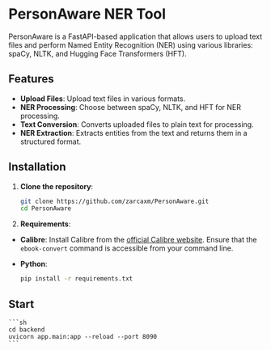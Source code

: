 # PersonAware NER Tool

PersonAware is a FastAPI-based application that allows users to upload text files and perform Named Entity Recognition (NER) using various libraries: spaCy, NLTK, and Hugging Face Transformers (HFT).

## Features

- **Upload Files**: Upload text files in various formats.
- **NER Processing**: Choose between spaCy, NLTK, and HFT for NER processing.
- **Text Conversion**: Converts uploaded files to plain text for processing.
- **NER Extraction**: Extracts entities from the text and returns them in a structured format.

## Installation

1. **Clone the repository**:
   ```sh
   git clone https://github.com/zarcaxm/PersonAware.git
   cd PersonAware
    ```
2. **Requirements**: 

- **Calibre**: Install Calibre from the [official Calibre website](https://calibre-ebook.com/download).
  Ensure that the `ebook-convert` command is accessible from your command line.

- **Python**:
    ```sh
    pip install -r requirements.txt
    ```


## Start

    ```sh
    cd backend 
    uvicorn app.main:app --reload --port 8090
    ```
